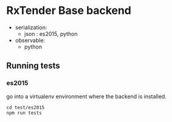 # RxTender Base backend

- serialization:
    - json : es2015, python
- observable:
    - python

## Running tests

### es2015

go into a virtualenv environment where the backend is installed.

    cd test/es2015
    npm run tests
